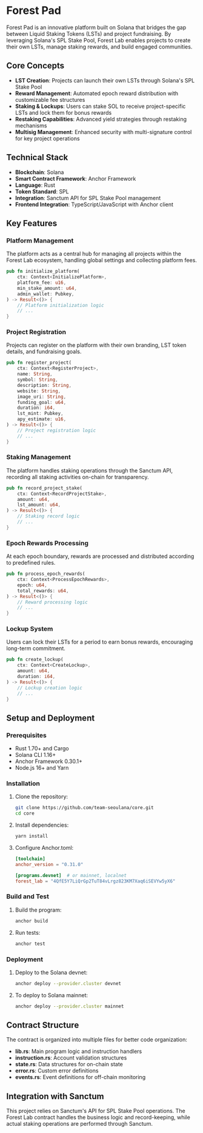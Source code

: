 # Forest Pad

Forest Pad is an innovative platform built on Solana that bridges the gap between Liquid Staking Tokens (LSTs) and project fundraising. By leveraging Solana's SPL Stake Pool, Forest Lab enables projects to create their own LSTs, manage staking rewards, and build engaged communities.

## Core Concepts

- **LST Creation**: Projects can launch their own LSTs through Solana's SPL Stake Pool
- **Reward Management**: Automated epoch reward distribution with customizable fee structures
- **Staking & Lockups**: Users can stake SOL to receive project-specific LSTs and lock them for bonus rewards
- **Restaking Capabilities**: Advanced yield strategies through restaking mechanisms
- **Multisig Management**: Enhanced security with multi-signature control for key project operations

## Technical Stack

- **Blockchain**: Solana
- **Smart Contract Framework**: Anchor Framework
- **Language**: Rust
- **Token Standard**: SPL
- **Integration**: Sanctum API for SPL Stake Pool management
- **Frontend Integration**: TypeScript/JavaScript with Anchor client

## Key Features

### Platform Management

The platform acts as a central hub for managing all projects within the Forest Lab ecosystem, handling global settings and collecting platform fees.

```rust
pub fn initialize_platform(
    ctx: Context<InitializePlatform>,
    platform_fee: u16,
    min_stake_amount: u64,
    admin_wallet: Pubkey,
) -> Result<()> {
    // Platform initialization logic
    // ...
}
```

### Project Registration

Projects can register on the platform with their own branding, LST token details, and fundraising goals.

```rust
pub fn register_project(
    ctx: Context<RegisterProject>,
    name: String,
    symbol: String,
    description: String,
    website: String,
    image_uri: String,
    funding_goal: u64,
    duration: i64,
    lst_mint: Pubkey,
    apy_estimate: u16,
) -> Result<()> {
    // Project registration logic
    // ...
}
```

### Staking Management

The platform handles staking operations through the Sanctum API, recording all staking activities on-chain for transparency.

```rust
pub fn record_project_stake(
    ctx: Context<RecordProjectStake>,
    amount: u64,
    lst_amount: u64,
) -> Result<()> {
    // Staking record logic
    // ...
}
```

### Epoch Rewards Processing

At each epoch boundary, rewards are processed and distributed according to predefined rules.

```rust
pub fn process_epoch_rewards(
    ctx: Context<ProcessEpochRewards>,
    epoch: u64,
    total_rewards: u64,
) -> Result<()> {
    // Reward processing logic
    // ...
}
```

### Lockup System

Users can lock their LSTs for a period to earn bonus rewards, encouraging long-term commitment.

```rust
pub fn create_lockup(
    ctx: Context<CreateLockup>,
    amount: u64,
    duration: i64,
) -> Result<()> {
    // Lockup creation logic
    // ...
}
```

## Setup and Deployment

### Prerequisites

- Rust 1.70+ and Cargo
- Solana CLI 1.16+
- Anchor Framework 0.30.1+
- Node.js 16+ and Yarn

### Installation

1. Clone the repository:
   ```bash
   git clone https://github.com/team-seoulana/core.git
   cd core
   ```

2. Install dependencies:
   ```bash
   yarn install
   ```

3. Configure Anchor.toml:
   ```toml
   [toolchain]
   anchor_version = "0.31.0"
   
   [programs.devnet]  # or mainnet, localnet
   forest_lab = "4QfE5Y7LiQrGp2TuT84vLrgz823KM7Xaq6iSEVYw5yX6"
   ```

### Build and Test

1. Build the program:
   ```bash
   anchor build
   ```

2. Run tests:
   ```bash
   anchor test
   ```

### Deployment

1. Deploy to the Solana devnet:
   ```bash
   anchor deploy --provider.cluster devnet
   ```

2. To deploy to Solana mainnet:
   ```bash
   anchor deploy --provider.cluster mainnet
   ```

## Contract Structure

The contract is organized into multiple files for better code organization:

- **lib.rs**: Main program logic and instruction handlers
- **instruction.rs**: Account validation structures
- **state.rs**: Data structures for on-chain state
- **error.rs**: Custom error definitions
- **events.rs**: Event definitions for off-chain monitoring

## Integration with Sanctum

This project relies on Sanctum's API for SPL Stake Pool operations. The Forest Lab contract handles the business logic and record-keeping, while actual staking operations are performed through Sanctum.
